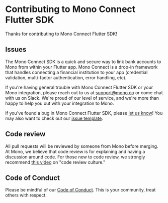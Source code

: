 # Contributing to Mono Connect Flutter SDK

Thanks for contributing to Mono Connect Flutter SDK!

## Issues

The Mono Connect SDK is a quick and secure way to link bank accounts to Mono from within your Flutter app. Mono Connect is a drop-in framework that handles connecting a financial institution to your app (credential validation, multi-factor authentication, error handling, etc).

If you're having general trouble with Mono Connect Flutter SDK or your Mono integration, please reach out to us at <support@mono.co> or come chat with us on Slack. We're proud of our level of service, and we're more than happy to help you out with your integration to Mono.

If you've found a bug in Mono Connect Flutter SDK, please [let us know](https://github.com/withmono/connect-flutter/issues/new)! You may
also want to check out our [issue template](https://github.com/withmono/connect-flutter/tree/main/.github/ISSUE_TEMPLATE.md).

## Code review

All pull requests will be reviewed by someone from Mono before merging. At
Mono, we believe that code review is for explaining and having a discussion
around code. For those new to code review, we strongly recommend [this
video](https://www.youtube.com/watch?v=PJjmw9TRB7s) on "code review culture."

## Code of Conduct

Please be mindful of our [Code of Conduct](https://github.com/withmono/connect-flutter/tree/main/.github/CODE_OF_CONDUCT.md). This is your community, treat others with respect.
